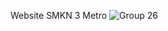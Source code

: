 Website SMKN 3 Metro
![Group 26](https://user-images.githubusercontent.com/74286379/161902164-8c3dc02b-e798-4a96-a335-b2ff75d2a977.png)
